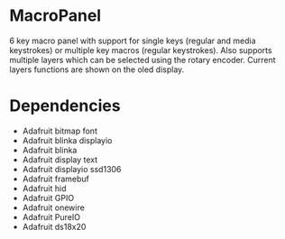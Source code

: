 # MacroPanel
6 key macro panel with support for single keys (regular and media keystrokes) or multiple key macros (regular keystrokes). Also supports multiple layers which can be selected using the rotary encoder. Current layers functions are shown on the oled display. 

# Dependencies
- Adafruit bitmap font
- Adafruit blinka displayio
- Adafruit blinka
- Adafruit display text
- Adafruit displayio ssd1306
- Adafruit framebuf
- Adafruit hid
- Adafruit GPIO
- Adafruit onewire
- Adafruit PureIO
- Adafruit ds18x20
